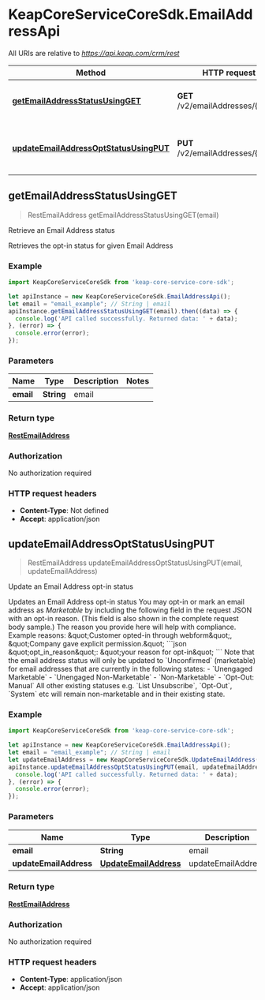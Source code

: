 # KeapCoreServiceCoreSdk.EmailAddressApi

All URIs are relative to *https://api.keap.com/crm/rest*

Method | HTTP request | Description
------------- | ------------- | -------------
[**getEmailAddressStatusUsingGET**](EmailAddressApi.md#getEmailAddressStatusUsingGET) | **GET** /v2/emailAddresses/{email} | Retrieve an Email Address status
[**updateEmailAddressOptStatusUsingPUT**](EmailAddressApi.md#updateEmailAddressOptStatusUsingPUT) | **PUT** /v2/emailAddresses/{email} | Update an Email Address opt-in status



## getEmailAddressStatusUsingGET

> RestEmailAddress getEmailAddressStatusUsingGET(email)

Retrieve an Email Address status

Retrieves the opt-in status for given Email Address

### Example

```javascript
import KeapCoreServiceCoreSdk from 'keap-core-service-core-sdk';

let apiInstance = new KeapCoreServiceCoreSdk.EmailAddressApi();
let email = "email_example"; // String | email
apiInstance.getEmailAddressStatusUsingGET(email).then((data) => {
  console.log('API called successfully. Returned data: ' + data);
}, (error) => {
  console.error(error);
});

```

### Parameters


Name | Type | Description  | Notes
------------- | ------------- | ------------- | -------------
 **email** | **String**| email | 

### Return type

[**RestEmailAddress**](RestEmailAddress.md)

### Authorization

No authorization required

### HTTP request headers

- **Content-Type**: Not defined
- **Accept**: application/json


## updateEmailAddressOptStatusUsingPUT

> RestEmailAddress updateEmailAddressOptStatusUsingPUT(email, updateEmailAddress)

Update an Email Address opt-in status

Updates an Email Address opt-in status  You may opt-in or mark an email address as _Marketable_ by including the following field in the request JSON with an opt-in reason. (This field is also shown in the complete request body sample.) The reason you provide here will help with compliance. Example reasons: \&quot;Customer opted-in through webform\&quot;, \&quot;Company gave explicit permission.\&quot;  &#x60;&#x60;&#x60;json \&quot;opt_in_reason\&quot;: \&quot;your reason for opt-in\&quot; &#x60;&#x60;&#x60; Note that the email address status will only be updated to &#x60;Unconfirmed&#x60; (marketable) for email addresses that are currently in the following states: - &#x60;Unengaged Marketable&#x60; - &#x60;Unengaged Non-Marketable&#x60; - &#x60;Non-Marketable&#x60; - &#x60;Opt-Out: Manual&#x60;  All other existing statuses e.g. &#x60;List Unsubscribe&#x60;, &#x60;Opt-Out&#x60;, &#x60;System&#x60; etc will remain non-marketable and in their existing state.

### Example

```javascript
import KeapCoreServiceCoreSdk from 'keap-core-service-core-sdk';

let apiInstance = new KeapCoreServiceCoreSdk.EmailAddressApi();
let email = "email_example"; // String | email
let updateEmailAddress = new KeapCoreServiceCoreSdk.UpdateEmailAddress(); // UpdateEmailAddress | updateEmailAddress
apiInstance.updateEmailAddressOptStatusUsingPUT(email, updateEmailAddress).then((data) => {
  console.log('API called successfully. Returned data: ' + data);
}, (error) => {
  console.error(error);
});

```

### Parameters


Name | Type | Description  | Notes
------------- | ------------- | ------------- | -------------
 **email** | **String**| email | 
 **updateEmailAddress** | [**UpdateEmailAddress**](UpdateEmailAddress.md)| updateEmailAddress | 

### Return type

[**RestEmailAddress**](RestEmailAddress.md)

### Authorization

No authorization required

### HTTP request headers

- **Content-Type**: application/json
- **Accept**: application/json

